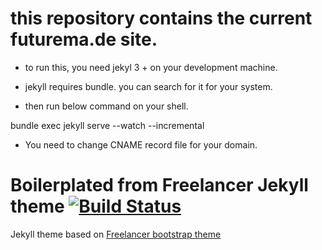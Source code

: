 
# this repository contains the current futurema.de site.

* to run this, you need jekyl 3 + on your development machine. 

* jekyll requires bundle. you can search for it for your system.

* then run below command on your shell. 

bundle exec jekyll serve --watch --incremental 

* You need to change CNAME record file for your domain.


Boilerplated from Freelancer Jekyll theme  [![Build Status](https://api.travis-ci.org/jeromelachaud/freelancer-theme.svg?branch=master)](https://travis-ci.org/jeromelachaud/freelancer-theme/) 
=========================

Jekyll theme based on [Freelancer bootstrap theme ](http://startbootstrap.com/template-overviews/freelancer/)

